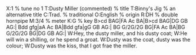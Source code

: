 X:1                        % tune no 1
T:Dusty Miller (commented) % title
T:Binny's Jig              % an alternative title
C:Trad.                    % traditional
O:English                  % origin
R:DH                       % double hornpipe
M:3/4                      % meter
K:G                        % key
B>cd BAG|FA Ac BA|B>cd BAG|DG GB AG:|
Bdd gfg|aA Ac BA|Bdd gfa|gG GB AG:|
BG G/2G/2G BG|FA Ac BA|BG G/2G/2G BG|DG GB AG:|
W:Hey, the dusty miller, and his dusty coat;
W:He will win a shilling, or he spend a groat.
W:Dusty was the coat, dusty was the colour;
W:Dusty was the kiss, that I got frae the miller.